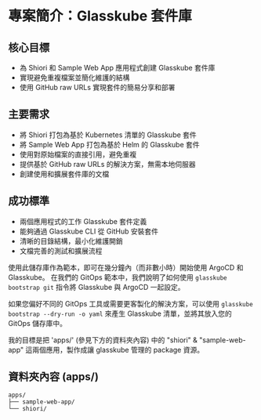 # 專案簡介：Glasskube 套件庫

## 核心目標
- 為 Shiori 和 Sample Web App 應用程式創建 Glasskube 套件庫
- 實現避免重複檔案並簡化維護的結構
- 使用 GitHub raw URLs 實現套件的簡易分享和部署

## 主要需求
- 將 Shiori 打包為基於 Kubernetes 清單的 Glasskube 套件
- 將 Sample Web App 打包為基於 Helm 的 Glasskube 套件
- 使用對原始檔案的直接引用，避免重複
- 提供基於 GitHub raw URLs 的解決方案，無需本地伺服器
- 創建使用和擴展套件庫的文檔

## 成功標準
- 兩個應用程式的工作 Glasskube 套件定義
- 能夠通過 Glasskube CLI 從 GitHub 安裝套件
- 清晰的目錄結構，最小化維護開銷
- 文檔完善的測試和擴展流程

使用此儲存庫作為範本，即可在幾分鐘內（而非數小時）開始使用 ArgoCD 和 Glasskube。
在我們的 GitOps 範本中，我們說明了如何使用 `glasskube bootstrap git` 指令將 Glasskube 與 ArgoCD 一起設定。

如果您偏好不同的 GitOps 工具或需要更客製化的解決方案，可以使用 `glasskube bootstrap --dry-run -o yaml` 來產生 Glasskube 清單，並將其放入您的 GitOps 儲存庫中。

我的目標是把 'apps/' (參見下方的資料夾內容) 中的 "shiori" & "sample-web-app" 這兩個應用，製作成讓 glasskube 管理的 package 資源。

## 資料夾內容 (apps/)

```
apps/
├── sample-web-app/
└── shiori/
